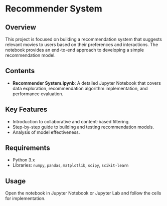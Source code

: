# Recommender System

## Overview
This project is focused on building a recommendation system that suggests relevant movies to users based on their preferences and interactions. The notebook provides an end-to-end approach to developing a simple recommendation model.

## Contents
- **Recommender System.ipynb**: A detailed Jupyter Notebook that covers data exploration, recommendation algorithm implementation, and performance evaluation.

## Key Features
- Introduction to collaborative and content-based filtering.
- Step-by-step guide to building and testing recommendation models.
- Analysis of model effectiveness.

## Requirements
- Python 3.x
- Libraries: `numpy`, `pandas`, `matplotlib`, `scipy`, `scikit-learn`

## Usage
Open the notebook in Jupyter Notebook or Jupyter Lab and follow the cells for implementation.

